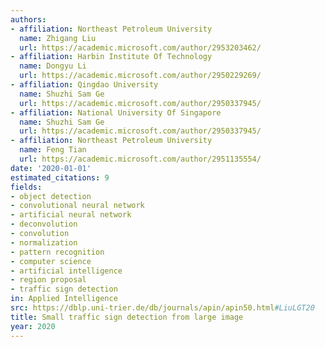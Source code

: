 ```yaml
---
authors:
- affiliation: Northeast Petroleum University
  name: Zhigang Liu
  url: https://academic.microsoft.com/author/2953203462/
- affiliation: Harbin Institute Of Technology
  name: Dongyu Li
  url: https://academic.microsoft.com/author/2950229269/
- affiliation: Qingdao University
  name: Shuzhi Sam Ge
  url: https://academic.microsoft.com/author/2950337945/
- affiliation: National University Of Singapore
  name: Shuzhi Sam Ge
  url: https://academic.microsoft.com/author/2950337945/
- affiliation: Northeast Petroleum University
  name: Feng Tian
  url: https://academic.microsoft.com/author/2951135554/
date: '2020-01-01'
estimated_citations: 9
fields:
- object detection
- convolutional neural network
- artificial neural network
- deconvolution
- convolution
- normalization
- pattern recognition
- computer science
- artificial intelligence
- region proposal
- traffic sign detection
in: Applied Intelligence
src: https://dblp.uni-trier.de/db/journals/apin/apin50.html#LiuLGT20
title: Small traffic sign detection from large image
year: 2020
---
```

